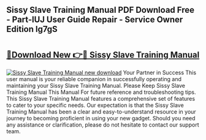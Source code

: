 ## Sissy Slave Training Manual PDF Download Free - Part-lUJ User Guide Repair - Service Owner Edition lg7gS

# <h2><a href="http://bc82978.oget.top/?id=Sissy+Slave+Training+Manual">🔗Download New 👉🔴 Sissy Slave Training Manual</a></h2>

[![Sissy Slave Training Manual new download](https://i.imgur.com/5g1atiW.png)](http://bc82978.oget.top/?id=Sissy+Slave+Training+Manual)
Your Partner in Success This user manual is your reliable companion in successfully operating and maintaining your Sissy Slave Training Manual. Please Keep Sissy Slave Training Manual This Manual For future reference and troubleshooting tips. This Sissy Slave Training Manual features a comprehensive set of features to cater to your specific needs. Our expectation is that the Sissy Slave Training Manual has been a clear and easy-to-understand resource in your journey to becoming proficient in using your new gadget. Should you need any assistance or clarification, please do not hesitate to contact our support team.

